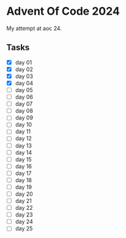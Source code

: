 # Advent Of Code 2024

My attempt at aoc 24.

## Tasks

- [x] day 01
- [x] day 02
- [x] day 03
- [x] day 04
- [ ] day 05
- [ ] day 06
- [ ] day 07
- [ ] day 08
- [ ] day 09
- [ ] day 10
- [ ] day 11
- [ ] day 12
- [ ] day 13
- [ ] day 14
- [ ] day 15
- [ ] day 16
- [ ] day 17
- [ ] day 18
- [ ] day 19
- [ ] day 20
- [ ] day 21
- [ ] day 22
- [ ] day 23
- [ ] day 24
- [ ] day 25
